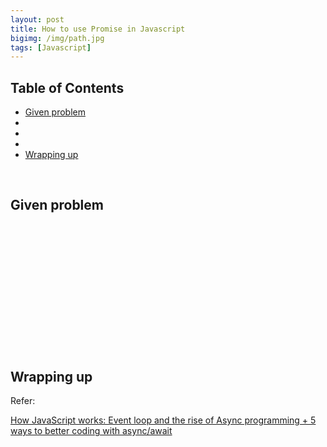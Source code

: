 ```yaml
---
layout: post
title: How to use Promise in Javascript
bigimg: /img/path.jpg
tags: [Javascript]
---
```



## Table of Contents
- [Given problem](#given-problem)
- []()
- []()
- []()
- [Wrapping up](#wrapping-up)


<br>

## Given problem






<br>

## 






<br>

## 






<br>

## 






<br>

## 






<br>

## Wrapping up





Refer:

[How JavaScript works: Event loop and the rise of Async programming + 5 ways to better coding with async/await](https://blog.sessionstack.com/how-javascript-works-event-loop-and-the-rise-of-async-programming-5-ways-to-better-coding-with-2f077c4438b5)